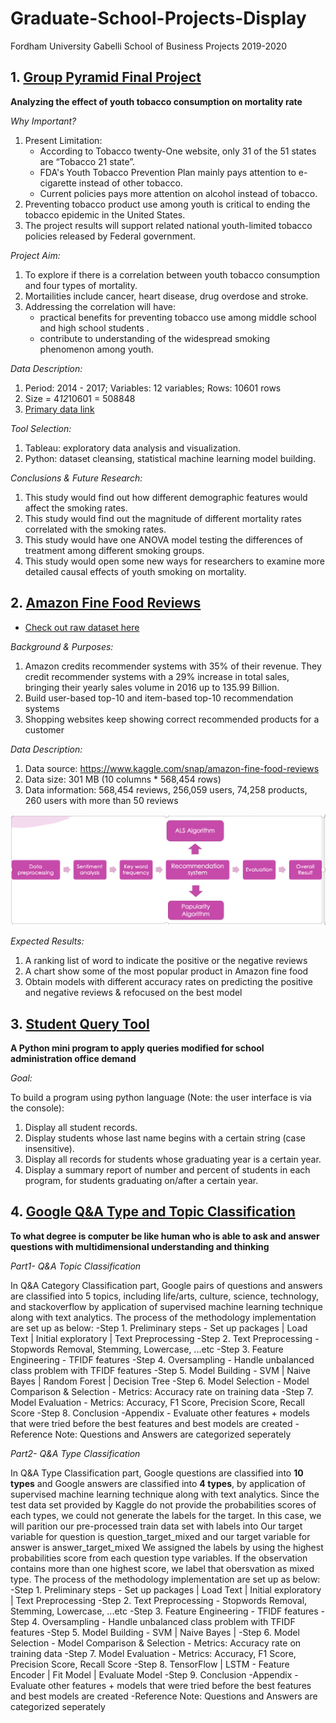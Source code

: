 # Graduate-School-Projects-Display
Fordham University Gabelli School of Business Projects 2019-2020

## 1. [Group Pyramid Final Project](https://github.com/byzeng97/Graduate-School-Projects-Display/tree/main/Group%20Pyramid%20Final%20Project)
**Analyzing the effect of youth tobacco consumption on mortality rate**

*Why Important?* 
1. Present Limitation:
   - According to Tobacco twenty-One website, only 31 of the 51 states are “Tobacco 21 state”. 
   - FDA's Youth Tobacco Prevention Plan mainly pays attention to e-cigarette instead of other tobacco.
   - Current policies pays more attention on alcohol instead of tobacco.
2. Preventing tobacco product use among youth is critical to ending the tobacco epidemic in the United States.
3. The project results will support related national youth-limited tobacco policies released by Federal government. 

*Project Aim:*
1. To explore if there is a correlation between youth tobacco consumption and four types of mortality.
2. Mortailities include cancer, heart disease, drug overdose and stroke.
3. Addressing the correlation will have:
   - practical benefits for preventing tobacco use among middle school and high school students .
   - contribute to understanding of the widespread smoking phenomenon among youth.

*Data Description:* 
1. Period: 2014 - 2017; Variables: 12 variables; Rows: 10601 rows
2. Size = 4*12*10601 = 508848
3. [Primary data link](https://chronicdata.cdc.gov/Survey-Data/Youth-Tobacco-Survey-YTS-Data/4juz-x2tp)

*Tool Selection:*
1. Tableau: exploratory data analysis and visualization. 
2. Python: dataset cleansing, statistical machine learning model building.

*Conclusions & Future Research:*
1. This study would find out how different demographic features would affect the smoking rates.
2. This study would find out the magnitude of different mortality rates correlated with the smoking rates.
3. This study would have one ANOVA model testing the differences of treatment among different smoking groups.
4. This study would open some new ways for researchers to examine more detailed causal effects of youth smoking on mortality.


## 2. [Amazon Fine Food Reviews](https://github.com/byzeng97/Graduate-School-Projects-Display/tree/main/Amazon%20fine%20food%20reviews)
- [Check out raw dataset here](https://github.com/byzeng97/Graduate-School-Projects-Display/tree/master/Desktop/MSBA%20/Big%20Data%20Analytics/project/Amazon%20fine%20food%20reviews) 

*Background & Purposes:*
1. Amazon credits recommender systems with 35% of their revenue. They credit recommender systems with a 29% increase in total sales, bringing their yearly sales volume in 2016 up to 135.99 Billion.
2. Build user-based top-10 and item-based top-10 recommendation systems
3. Shopping websites keep showing correct recommended products for a customer

*Data Description:*
1. Data source: https://www.kaggle.com/snap/amazon-fine-food-reviews
2. Data size: 301 MB (10 columns * 568,454 rows)
3. Data information: 568,454 reviews, 256,059 users, 74,258 products, 260 users with more than 50 reviews

![Methodology Illustation](https://github.com/byzeng97/Graduate-School-Projects-Display/blob/main/Amazon%20fine%20food%20reviews/Methodology%20Illustration.png)

*Expected Results:*
1. A ranking list of word to indicate the positive or the negative reviews
2. A chart show some of the most popular product in Amazon fine food
3. Obtain models with different accuracy rates on predicting the positive and negative reviews & refocused on the best model 


## 3. [Student Query Tool](https://github.com/byzeng97/Graduate-School-Projects-Display/blob/main/Student%20Query%20Tool%20.zip)
**A Python mini program to apply queries modified for school administration office demand**

*Goal:* 

To build a program using python language (Note: the user interface is via the console):
1. Display all student records.
2. Display students whose last name begins with a certain string (case insensitive).
3. Display all records for students whose graduating year is a certain year.
4. Display a summary report of number and percent of students in each program, for students graduating on/after a certain year.


## 4. [Google Q&A Type and Topic Classification](https://github.com/byzeng97/Graduate-School-Projects-Display/tree/main/Google%20Q%26A%20Type%20and%20Topic%20Classification)
**To what degree is computer be like human who is able to ask and answer questions with multidimensional understanding and thinking**


*Part1- Q&A Topic Classification*

In Q&A Category Classification part, Google pairs of questions and answers are classified into 5 topics, including life/arts, culture, science, technology, and stackoverflow by application of supervised machine learning technique along with text analytics.
The process of the methodology implementation are set up as below:
 -Step 1. Preliminary steps - Set up packages | Load Text | Initial exploratory | Text Preprocessing
 -Step 2. Text Preprocessing - Stopwords Removal, Stemming, Lowercase, ...etc
 -Step 3. Feature Engineering - TFIDF features
 -Step 4. Oversampling - Handle unbalanced class problem with TFIDF features
 -Step 5. Model Building - SVM | Naive Bayes | Random Forest | Decision Tree
 -Step 6. Model Selection - Model Comparison & Selection - Metrics: Accuracy rate on training data
 -Step 7. Model Evaluation - Metrics: Accuracy, F1 Score, Precision Score, Recall Score
 -Step 8. Conclusion
 -Appendix - Evaluate other features + models that were tried before the best features and best models are created
 -Reference Note: Questions and Answers are categorized seperately
 
*Part2- Q&A Type Classification*

In Q&A Type Classification part, Google questions are classified into **10 types** and Google answers are classified into **4 types**, by application of supervised machine learning technique along with text analytics.
Since the test data set provided by Kaggle do not provide the probabilities scores of each types, we could not generate the labels for the target. In this case, we will parition our pre-processed train data set with labels into
Our target variable for question is question_target_mixed and our target variable for answer is answer_target_mixed
We assigned the labels by using the highest probabilities score from each question type variables. If the observation contains more than one highest score, we label that obersvation as mixed type.
The process of the methodology implementation are set up as below:
 -Step 1. Preliminary steps - Set up packages | Load Text | Initial exploratory | Text Preprocessing
 -Step 2. Text Preprocessing - Stopwords Removal, Stemming, Lowercase, ...etc
 -Step 3. Feature Engineering - TFIDF features
 -Step 4. Oversampling - Handle unbalanced class problem with TFIDF features
 -Step 5. Model Building - SVM | Naive Bayes |
 -Step 6. Model Selection - Model Comparison & Selection - Metrics: Accuracy rate on training data
 -Step 7. Model Evaluation - Metrics: Accuracy, F1 Score, Precision Score, Recall Score
 -Step 8. TensorFlow | LSTM - Feature Encoder | Fit Model | Evaluate Model
 -Step 9. Conclusion
 -Appendix - Evaluate other features + models that were tried before the best features and best models are created
 -Reference Note: Questions and Answers are categorized seperately
